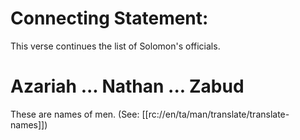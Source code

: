 # Connecting Statement:

This verse continues the list of Solomon's officials.

# Azariah ... Nathan ... Zabud

These are names of men. (See: [[rc://en/ta/man/translate/translate-names]])


